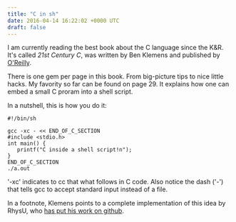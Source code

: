 ```yaml
---
title: "C in sh"
date: 2016-04-14 16:22:02 +0000 UTC
draft: false
---
```

I am currently reading the best book about the C language since the K&amp;R. It's called <em>21st Century C</em>, was written by Ben Klemens and published by <a href="http://shop.oreilly.com/product/0636920033677.do" target="_blank">O'Reilly</a>.

There is one gem per page in this book. From big-picture tips to nice little hacks. My favority so far can be found on page 29. It explains how one can embed a small C proram into a shell script.

In a nutshell, this is how you do it:
<pre><code>#!/bin/sh

gcc -xc - &lt;&lt; END_OF_C_SECTION
#include &lt;stdio.h&gt;
int main() {
   printf("C inside a shell script!n");
}
END_OF_C_SECTION
./a.out
</code></pre>
'-xc' indicates to cc that what follows in C code. Also notice the dash ('-') that tells gcc to accept standard input instead of a file.

In a footnote, Klemens points to a complete implementation of this idea by RhysU, who <a href="https://github.com/RhysU/c99sh">has put his work on github</a>.